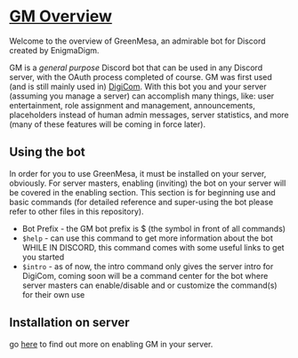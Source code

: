 # [GM Overview](https://git.io/fjqRz)
Welcome to the overview of GreenMesa, an admirable bot for Discord created by EnigmaDigm.

GM is a _general purpose_ Discord bot that can be used in any Discord server, with the OAuth process completed of course. GM was first used (and is still mainly used in) [DigiCom](https://discord.gg/tXEDJP3). With this bot you and your server (assuming you manage a server) can accomplish many things, like: user entertainment, role assignment and management, announcements, placeholders instead of human admin messages, server statistics, and more (many of these features will be coming in force later).

## Using the bot
In order for you to use GreenMesa, it must be installed on your server, obviously. For server masters, enabling (inviting) the bot on your server will be covered in the enabling section. This section is for beginning use and basic commands (for detailed reference and super-using the bot please refer to other files in this repository).
- Bot Prefix - the GM bot prefix is $ (the symbol in front of all commands)
- `$help` - can use this command to get more information about the bot WHILE IN DISCORD, this command comes with some useful links to get you started
- `$intro` - as of now, the intro command only gives the server intro for DigiCom, coming soon will be a command center for the bot where server masters can enable/disable and or customize the command(s) for their own use

## Installation on server
go [here](installation.md) to find out more on enabling GM in your server.
